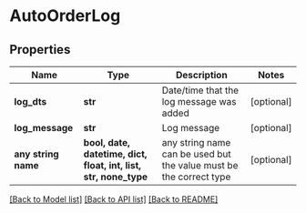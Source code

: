 # AutoOrderLog


## Properties
Name | Type | Description | Notes
------------ | ------------- | ------------- | -------------
**log_dts** | **str** | Date/time that the log message was added | [optional] 
**log_message** | **str** | Log message | [optional] 
**any string name** | **bool, date, datetime, dict, float, int, list, str, none_type** | any string name can be used but the value must be the correct type | [optional]

[[Back to Model list]](../README.md#documentation-for-models) [[Back to API list]](../README.md#documentation-for-api-endpoints) [[Back to README]](../README.md)


